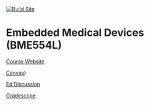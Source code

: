 [![Build Site](https://github.com/mlp6/Biomedical-Electronic-Measurements/actions/workflows/publish.yml/badge.svg)](https://github.com/mlp6/Biomedical-Electronic-Measurements/actions/workflows/publish.yml)

# Embedded Medical Devices (BME554L)

[Course Website](https://mlp6.github.io/Biomedical-Electronic-Measurements/)

[Canvas](https://canvas.duke.edu/courses/61472))

[Ed Discussion](https://edstem.org/us/courses/81250/)

[Gradescope](https://www.gradescope.com/courses/1075795)
